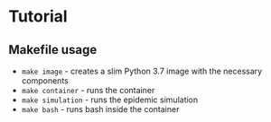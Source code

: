 # Tutorial

## Makefile usage
- `make image` - creates a slim Python 3.7 image with the necessary components
- `make container` - runs the container
- `make simulation` - runs the epidemic simulation
- `make bash` - runs bash inside the container